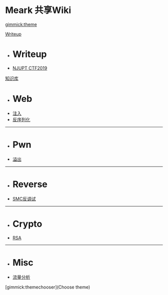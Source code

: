<!--
  -- Name of your wiki
  -- Do NOT remove the leading `#` character.
  -->

# Meark 共享Wiki


<!--
  -- Default theme
  -- (Read: http://dynalon.github.io/mdwiki/#!customizing.md#Theme_chooser)
  -->

[gimmick:theme](cybrog)


<!--
  -- Navigation
  -- (Read: http://dynalon.github.io/mdwiki/#!quickstart.md#Adding_a_navigation)
  -->

[Writeup]()

  * # Writeup
  * [NJUPT CTF2019](pages/writeup/NJUPT-2019.md)

[知识库]()

  * # Web
  * [注入](pages/subitem3.md)
  * [反序列化](pages/subitem3.md)
  - - - -
  * # Pwn
  * [溢出](pages/subitem3.md)
  - - - -
  * # Reverse
  * [SMC反调试](pages/subitem3.md)
  - - - -
  * # Crypto
  * [RSA](pages/subitem3.md)
  - - - -
  * # Misc
  * [流量分析](pages/subitem3.md)


[gimmick:themechooser](Choose theme)
